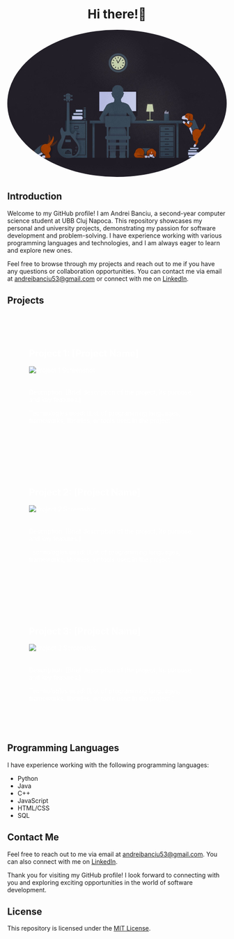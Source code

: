 <h1 align="center">Hi there!👋</h1>

<p align="center">
  <img src="images/background.jpg" alt="Profile Picture" style="width: 600px; height: 338px; object-fit: cover; border-radius: 50%;">
</p>

## Introduction

Welcome to my GitHub profile! I am Andrei Banciu, a second-year computer science student at UBB Cluj Napoca. This repository showcases my personal and university projects, demonstrating my passion for software development and problem-solving. I have experience working with various programming languages and technologies, and I am always eager to learn and explore new ones.

Feel free to browse through my projects and reach out to me if you have any questions or collaboration opportunities. You can contact me via email at [andreibanciu53@gmail.com](mailto:andreibanciu53@gmail.com) or connect with me on [LinkedIn](https://www.linkedin.com/in/andrei-banciu-089a32224/).

## Projects

<div style="background-image: url('images/code_background.jpg'); background-size: cover; padding: 50px; color: white;">
    <h2>Project 1: [Project Name]</h2>
    <img src="images/project1_screenshot.jpg" alt="Project 1 Screenshot" width="500" height="300" style="margin-bottom: 20px;">
    <p>Description: [Brief description of the project, its purpose, and key features.]</p>
    <p>Technologies used: [List of programming languages, frameworks, libraries, or tools used in the project.]</p>
</div>

<div style="background-image: url('images/code_background.jpg'); background-size: cover; padding: 50px; color: white;">
    <h2>Project 2: [Project Name]</h2>
    <img src="images/project2_screenshot.jpg" alt="Project 2 Screenshot" width="500" height="300" style="margin-bottom: 20px;">
    <p>Description: [Brief description of the project, its purpose, and key features.]</p>
    <p>Technologies used: [List of programming languages, frameworks, libraries, or tools used in the project.]</p>
</div>

<div style="background-image: url('images/code_background.jpg'); background-size: cover; padding: 50px; color: white;">
    <h2>Project 3: [Project Name]</h2>
    <img src="images/project3_screenshot.jpg" alt="Project 3 Screenshot" width="500" height="300" style="margin-bottom: 20px;">
    <p>Description: [Brief description of the project, its purpose, and key features.]</p>
    <p>Technologies used: [List of programming languages, frameworks, libraries, or tools used in the project.]</p>
</div>

## Programming Languages

I have experience working with the following programming languages:

- Python
- Java
- C++
- JavaScript
- HTML/CSS
- SQL

## Contact Me

Feel free to reach out to me via email at [andreibanciu53@gmail.com](mailto:andreibanciu53@gmail.com). You can also connect with me on [LinkedIn](https://www.linkedin.com/in/andrei-banciu-089a32224/).

Thank you for visiting my GitHub profile! I look forward to connecting with you and exploring exciting opportunities in the world of software development.

## License

This repository is licensed under the [MIT License](LICENSE).
